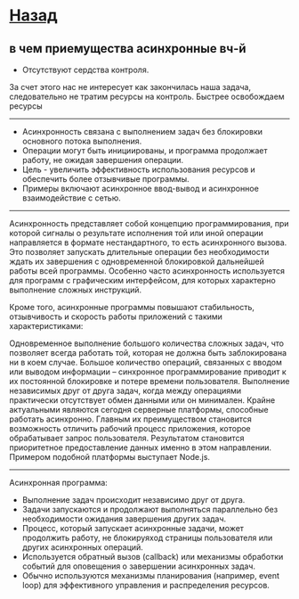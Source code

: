 # [Назад](/L1/L1_.md)

## в чем приемущества асинхронные вч-й

- Отсутствуют сердства контроля.

За счет этого нас не интересует как закончилась наша задача, следовательно не тратим ресурсы на контроль. Быстрее освобождаем ресурсы

----------------------------------------------------------------

- Асинхронность связана с выполнением задач без блокировки основного потока выполнения.
- Операции могут быть инициированы, и программа продолжает работу, не ожидая завершения операции.
- Цель - увеличить эффективность использования ресурсов и обеспечить более отзывчивые программы.
- Примеры включают асинхронное ввод-вывод и асинхронное взаимодействие с сетью.

----------------------------------------------------------------

Асинхронность представляет собой концепцию программирования, при которой сигналы о результате исполнения той или иной операции направляется в формате нестандартного, то есть асинхронного вызова. Это позволяет запускать длительные операции без необходимости ждать их завершения с одновременной блокировкой дальнейшей работы всей программы. Особенно часто асинхронность используется для программ с графическим интерфейсом, для которых характерно выполнение сложных инструкций.

Кроме того, асинхронные программы повышают стабильность, отзывчивость и скорость работы приложений с такими характеристиками:

Одновременное выполнение большого количества сложных задач, что позволяет всегда работать той, которая не должна быть заблокирована ни в коем случае.
Большое количество операций, связанных с вводом или выводом информации – синхронное программирование приводит к их постоянной блокировке и потере времени пользователя.
Выполнение независимых друг от друга задач, когда между операциями практически отсутствует обмен данными или он минимален.
Крайне актуальными являются сегодня серверные платформы, способные работать асинхронно. Главным их преимуществом становится возможность отличить рабочий процесс приложения, которое обрабатывает запрос пользователя. Результатом становится приоритетное предоставление данных именно в этом направлении. Примером подобной платформы выступает Node.js.

----------------------------------------------------------------

Асинхронная программа:

- Выполнение задач происходит независимо друг от друга.
- Задачи запускаются и продолжают выполняться параллельно без необходимости ожидания завершения других задач.
- Процесс, который запускает асинхронные задачи, может продолжить работу, не блокируяход страницы пользователя или других асинхронных операций.
- Используется обратный вызов (callback) или механизмы обработки событий для оповещения о завершении асинхронных задач.
- Обычно используются механизмы планирования (например, event loop) для эффективного управления и распределения ресурсов.
